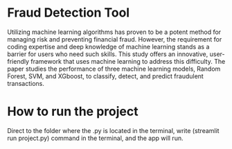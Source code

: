 # Fraud Detection Tool
Utilizing machine learning algorithms has proven to be a potent method for managing risk and preventing financial fraud. However, the requirement for coding expertise and deep knowledge of machine learning stands as a barrier for users who need such skills. This study offers an innovative, user-friendly framework that uses machine learning to address this difficulty. The paper studies the performance of three machine learning models, Random Forest, SVM, and XGboost, to classify, detect, and predict fraudulent transactions. 

# How to run the project 

Direct to the folder where the .py is located in the terminal, write (streamlit run project.py) command in the terminal, and the app will run. 
